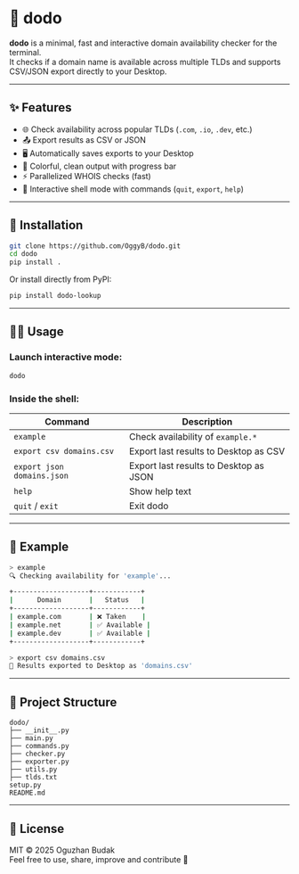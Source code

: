 # 🦤 dodo

**dodo** is a minimal, fast and interactive domain availability checker for the terminal.  
It checks if a domain name is available across multiple TLDs and supports CSV/JSON export directly to your Desktop.

---

## ✨ Features

- 🌐 Check availability across popular TLDs (`.com`, `.io`, `.dev`, etc.)
- 📤 Export results as CSV or JSON
- 🖥️ Automatically saves exports to your Desktop
- 🎨 Colorful, clean output with progress bar
- ⚡ Parallelized WHOIS checks (fast)
- 🧠 Interactive shell mode with commands (`quit`, `export`, `help`)

---

## 🚀 Installation

```bash
git clone https://github.com/OggyB/dodo.git
cd dodo
pip install .
```

Or install directly from PyPI:

```bash
pip install dodo-lookup
```

---

## 🧑‍💻 Usage

### Launch interactive mode:
```bash
dodo
```

### Inside the shell:

| Command                         | Description                             |
|----------------------------------|-----------------------------------------|
| `example`                        | Check availability of `example.*`       |
| `export csv domains.csv`         | Export last results to Desktop as CSV   |
| `export json domains.json`       | Export last results to Desktop as JSON  |
| `help`                           | Show help text                          |
| `quit` / `exit`                  | Exit dodo                               |

---

## 🧪 Example

```bash
> example
🔍 Checking availability for 'example'...

+-------------------+------------+
|      Domain       |   Status   |
+-------------------+------------+
| example.com       | ❌ Taken    |
| example.net       | ✅ Available |
| example.dev       | ✅ Available |
+-------------------+------------+

> export csv domains.csv
💾 Results exported to Desktop as 'domains.csv'
```

---

## 🧱 Project Structure

```text
dodo/
├── __init__.py
├── main.py
├── commands.py
├── checker.py
├── exporter.py
├── utils.py
├── tlds.txt
setup.py
README.md
```

---

## 📜 License

MIT © 2025 Oguzhan Budak  
Feel free to use, share, improve and contribute 🙌
